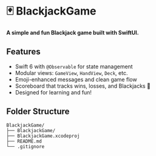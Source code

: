 # 🃏 BlackjackGame

#### A simple and fun Blackjack game built with SwiftUI.

## Features

- Swift 6 with `@Observable` for state management
- Modular views: `GameView`, `HandView`, `Deck`, etc.
- Emoji-enhanced messages and clean game flow
- Scoreboard that tracks wins, losses, and Blackjacks 🎯
- Designed for learning and fun!

## Folder Structure

```
BlackjackGame/
├── BlackjackGame/
├── BlackjackGame.xcodeproj
├── README.md
└── .gitignore
```
